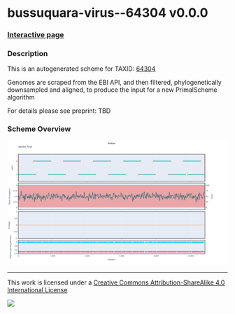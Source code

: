 # bussuquara-virus--64304 v0.0.0

### [Interactive page](https://chrisgkent.github.io/schemes/bussuquara-virus--64304-1000-v0.0.0)

### Description

This is an autogenerated scheme for TAXID: [64304](https://www.ncbi.nlm.nih.gov/Taxonomy/Browser/wwwtax.cgi?mode=Info&id=64304&lvl=3&lin=f&keep=1&srchmode=1&unlock)

Genomes are scraped from the EBI API, and then filtered, phylogenetically downsampled and aligned, to produce the input for a new PrimalScheme algorithm

For details please see preprint: TBD

### Scheme Overview

![Alt text](work/64304_final.png '64304_final.png')

------------------------------------------------------------------------

This work is licensed under a [Creative Commons Attribution-ShareAlike 4.0 International License](http://creativecommons.org/licenses/by-sa/4.0/) 

![](https://i.creativecommons.org/l/by-sa/4.0/88x31.png)